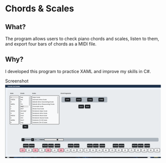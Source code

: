 # Chords & Scales

## What?
The program allows users to check piano chords and scales, listen to them, and export four bars of chords as a MIDI file.

## Why?
I developed this program to practice XAML and improve my skills in C#.

Screenshot
![Chord Scales](https://github.com/imasretep/Chords-Scales/blob/master/ChordScales.png)
